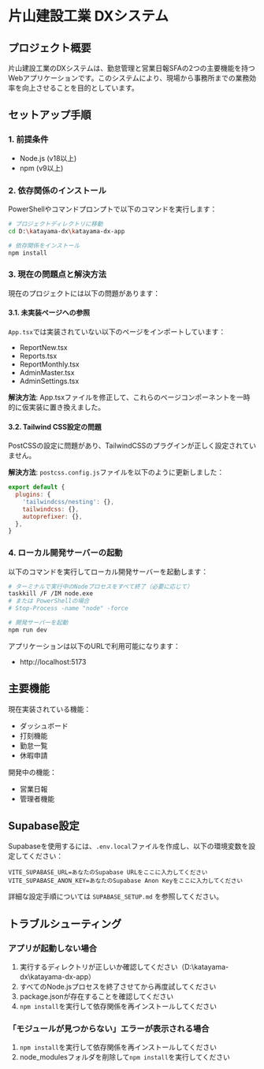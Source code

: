 # 片山建設工業 DXシステム

## プロジェクト概要

片山建設工業のDXシステムは、勤怠管理と営業日報SFAの2つの主要機能を持つWebアプリケーションです。このシステムにより、現場から事務所までの業務効率を向上させることを目的としています。

## セットアップ手順

### 1. 前提条件

- Node.js (v18以上)
- npm (v9以上)

### 2. 依存関係のインストール

PowerShellやコマンドプロンプトで以下のコマンドを実行します：

```bash
# プロジェクトディレクトリに移動
cd D:\katayama-dx\katayama-dx-app

# 依存関係をインストール
npm install
```

### 3. 現在の問題点と解決方法

現在のプロジェクトには以下の問題があります：

#### 3.1. 未実装ページへの参照

`App.tsx`では実装されていない以下のページをインポートしています：
- ReportNew.tsx
- Reports.tsx 
- ReportMonthly.tsx
- AdminMaster.tsx
- AdminSettings.tsx

**解決方法**: App.tsxファイルを修正して、これらのページコンポーネントを一時的に仮実装に置き換えました。

#### 3.2. Tailwind CSS設定の問題

PostCSSの設定に問題があり、TailwindCSSのプラグインが正しく設定されていません。

**解決方法**: `postcss.config.js`ファイルを以下のように更新しました：

```js
export default {
  plugins: {
    'tailwindcss/nesting': {},
    tailwindcss: {},
    autoprefixer: {},
  },
}
```

### 4. ローカル開発サーバーの起動

以下のコマンドを実行してローカル開発サーバーを起動します：

```bash
# ターミナルで実行中のNodeプロセスをすべて終了（必要に応じて）
taskkill /F /IM node.exe
# または PowerShellの場合
# Stop-Process -name "node" -force

# 開発サーバーを起動
npm run dev
```

アプリケーションは以下のURLで利用可能になります：
- http://localhost:5173

## 主要機能

現在実装されている機能：
- ダッシュボード
- 打刻機能
- 勤怠一覧
- 休暇申請

開発中の機能：
- 営業日報
- 管理者機能

## Supabase設定

Supabaseを使用するには、`.env.local`ファイルを作成し、以下の環境変数を設定してください：

```
VITE_SUPABASE_URL=あなたのSupabase URLをここに入力してください
VITE_SUPABASE_ANON_KEY=あなたのSupabase Anon Keyをここに入力してください
```

詳細な設定手順については `SUPABASE_SETUP.md` を参照してください。

## トラブルシューティング

### アプリが起動しない場合

1. 実行するディレクトリが正しいか確認してください（D:\katayama-dx\katayama-dx-app）
2. すべてのNode.jsプロセスを終了させてから再度試してください
3. package.jsonが存在することを確認してください
4. `npm install`を実行して依存関係を再インストールしてください

### 「モジュールが見つからない」エラーが表示される場合

1. `npm install`を実行して依存関係を再インストールしてください
2. node_modulesフォルダを削除して`npm install`を実行してください
